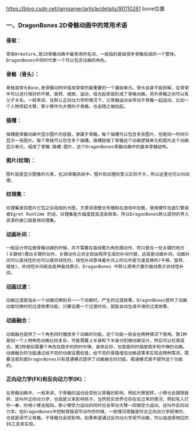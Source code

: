 
https://blog.csdn.net/iamgamer/article/details/90110261  bone位置


### 一、DragonBones 2D骨骼动画中的常用术语
#### 骨架：
    骨架Armature,是2D骨骼动画中最常用的名词，一般指的是由很多骨骼组成的一个整体。DragonBones中同时代表一个可以包含动画的角色。

#### 骨骼（骨头）：
    骨格或骨头Bone,是骨骼动网中组成骨架的最重要的一个基础单元。骨头自身不能拆解，在骨架中可以进行相对的平移、旋转、缩放、运动，组合起来就形成了骨格动画。另外骨骼之间可以有父子关系。一般来说，在默认正向动力学的情况下，父骨骼运动会带动子骨骼一起运动、比如一个人物举起大臂，那小臂作为大臂的子骨骼，也会随之被抬起。

#### 插槽：
    插槽是骨骼动画中显示图片的容器，隶属于骨骼。每个插槽可以包含多张图片，但是同一时间只显示一张图片。每个骨格可以包含多个插槽。插槽链接了骨骼这个动画逻辑单元和图片这个动画显示单元，组成了骨骼-插槽-图片，这个DragonBones骨骼动画中的基本骨骼结构。

#### 图片(纹理)：
    图片就是显示图像的元素，在2D骨骼系统中，图片和纹理的意义区别不大，所以这里也可以叫纹理。

#### 纹理集：
    纹理集是将图片打包之后组成的大图，方便资源整合传播和在游戏中加载，使用硬件加速引擎或者Egret Runtime 的话，纹理集能大幅度提高渲染效率。所以DragonBones默认提供的导入资源的接口就是用纹理集。

#### 动画补间：
    一般设计师在做骨骼动画的时候，并不需要在每帧都为角色摆动作，而只是在一些关键的地方(关键帧)摆出关键的动作，关键动作之间全部由程序生成的补间代替，这就是动画补间。动画补间可以是线性的也可以是非线性的。线性补间意味着补间上的元件是匀速变换的(平移、旋转、缩放)。非线性补间般由各种曲线表示，DragonBones 中默认使用贝塞尔曲线表示非线性补间。

#### 动画过渡：
    动画过渡是指从一个动画切换到另一一个动画时，产生的过渡效果。DragonBones提供了动画动面切换时的过渡效果功能，只要设置一个过渡时间，就能自动生成平滑的过渡效果。

#### 动画融合：
    动面融合提供了一个角色同时播放多个动画的功能。这个功能一般会在两种情况下使用。第1种是如一个人物角色动画比较复杂，可能需要上半身和下半身分别做动画设计，然后可以任意组合。第2种是如需要个角色在跑步的同时中弹，身体后仰，也就是同时插放跑步和中弹的动画。动画融合的功能通过给不同的动画设置权值，给不同的骨路增加动画遮罩来实现这两种需求。需要注意的是DragonBones只有普通模式提供了动画融合的功能，极速模式是不提供这个功能的。

#### 正向动力学(FK)和反向动力学(IK)：
    在骨骼动画中，一般来讲，子骨骼的运动会受到父骨骼的影响，例如大臂旋转，小臂也会跟随旋转，这叫作正向动力学，也就是父亲影响孩子。当然现实世界也存在反过来的情况，例如有入打你一拳，你用小臂去阻挡，那小臂受力运动的同时也会带动大臂一同做受力运动，这叫作反向动力学。在DragonBones中控制骨路调节动作的时候，一般情况骨骼是符合正向动力学规律的，也就是调节父骨骼，子骨骼也会受影响。如果希望通过反向动力学调节动画，可以选选择相应的IK工具来实现。

